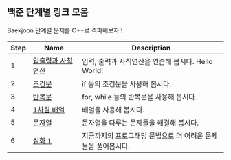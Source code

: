 ## 백준 단계별 링크 모음

Baekjoon 단계별 문제를 C++로 격파해보자!!

|Step |Name                                        | Description                                           |
|---- |------------------------------------------- | ----------------------------------------------------- |
|  1  |[입출력과 사칙연산][step1] | 입력, 출력과 사칙연산을 연습해 봅시다. Hello World! |
|  2  |[조건문][step2] | if 등의 조건문을 사용해 봅시다. |
|  3  |[반복문][step3] | for, while 등의 반복문을 사용해 봅시다. |
|  4  |[1차원 배열][step4] | 배열을 사용해 봅시다. |
|  5  |[문자열][step5] | 문자열을 다루는 문제들을 해결해 봅시다. |
|  6  |[심화 1][step6] | 지금까지의 프로그래밍 문법으로 더 어려운 문제들을 풀어봅시다. |


[step1]: https://www.acmicpc.net/step/1
[step2]: https://www.acmicpc.net/step/4
[step3]: https://www.acmicpc.net/step/3
[step4]: https://www.acmicpc.net/step/6
[step5]: https://www.acmicpc.net/step/7
[step6]: https://www.acmicpc.net/step/52